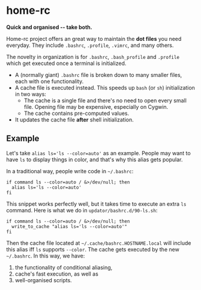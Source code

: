 home-rc
=======
**Quick and organised -- take both.**

Home-rc project offers an great way to maintain the **dot files** you need everyday.
They include `.bashrc`, `.profile`, `.vimrc`, and many others.

The novelty in organization is for `.bashrc`, `.bash_profile` and `.profile`
which get executed once a terminal is initialized.

* A (normally giant) `.bashrc` file is broken down to many smaller files, each with one functionality.
* A cache file is executed instead. This speeds up `bash` (or `sh`) initialization in two ways:
  * The cache is a single file and there's no need to open every small file. Opening file may be expensive, especially on Cygwin.
  * The cache contains pre-computed values.
* It updates the cache file **after** shell initialization.


Example
-------

Let's take `alias ls='ls --color=auto'` as an example.
People may want to have `ls` to display things in color, and that's why this alias gets popular.

In a traditional way, people write code in `~/.bashrc`:
```
if command ls --color=auto / &>/dev/null; then
  alias ls='ls --color=auto'
fi
```

This snippet works perfectly well, but it takes time to execute an extra `ls` command.
Here is what we do in `updator/bashrc.d/90-ls.sh`:
```
if command ls --color=auto / &>/dev/null; then
  write_to_cache "alias ls='ls --color=auto'"
fi
```

Then the cache file located at `~/.cache/bashrc.HOSTNAME.local`
will include this alias iff `ls` supports `--color`.
The cache gets executed by the new `~/.bashrc`.
In this way, we have:

1. the functionality of conditional aliasing, <br>
2. cache's fast execution, as well as <br>
3. well-organised scripts.
